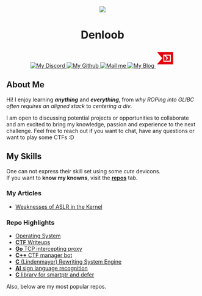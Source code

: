 <div align="center">
   <img src="https://images.weserv.nl/?url=https://github.com/Denloob.png?v=4&h=300&w=300&fit=cover&mask=circle&maxage=7d" height="auto" width="170" />
   
   <h1>Denloob</h1>

   <a href="https://discord.com/users/400619493539315713">
    <img src="https://github.com/gauravghongde/social-icons/blob/master/PNG/White/Discord_white.png?raw=true" height="auto" width="50" alt="My Discord"/>
   </a>
   <a href="https://github.com/Denloob">
    <img src="https://github.com/gauravghongde/social-icons/blob/master/PNG/White/Github_white.png?raw=true" height="auto" width="50" alt="My Github"/>
   </a>
   <a href="mailto:den@denloob.uk" title="den@denloob.uk">
    <img src="https://github.com/gauravghongde/social-icons/blob/master/PNG/White/Gmail_white.png?raw=true" height="auto" width="50" alt="Mail me"/>
   </a>
   <a href="https://denloob.uk">
    <img src="https://github.com/gauravghongde/social-icons/blob/master/PNG/White/RSS_white.png?raw=true" height="auto" width="50" alt="My Blog"/>
   </a>
   <a href="https://ctftime.org/user/133704">
    <img src="images/ctftime.png" height="auto" width="50" alt="My CTF team"/>
   </a>
</div>

## About Me

Hi! I enjoy learning _**anything**_ and _**everything**_, from *why ROPing into GLIBC often requires an aligned stack* to *centering a div*.

I am open to discussing potential projects or opportunities to collaborate and am excited to bring my knowledge, passion and experience to the next challenge. Feel free to reach out if you want to chat, have any questions or want to play some CTFs :D

## My Skills

One can not express their skill set using some *cute* devicons. \
If you want to **know my knowns**, visit the [**repos**](https://github.com/Denloob?tab=repositories) tab.

### My Articles

- [Weaknesses of ASLR in the Kernel](https://denloob.uk/posts/weaknesses-of-aslr-in-the-kernel/)

### Repo Highlights
- [Operating System](https://github.com/Denloob/operating-system)
- [**CTF** Writeups](https://github.com/Denloob/writeups)
- [**Go** TCP intercepting proxy](https://github.com/Denloob/protocol-proxy)
- [**C++** CTF manager bot](https://github.com/Denloob/flag-catcher)
- [**C** (Lindenmayer) Rewriting System Engine](https://github.com/Denloob/l-systems)
- [**AI** sign language recognition](https://github.com/aslearn-AI4Y/aslearn)
- [**C** library for smartptr and defer](https://github.com/Denloob/c-smartptr)

Also, below are my most popular repos.

